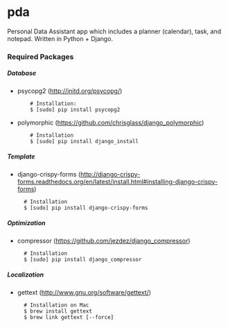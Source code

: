 # pda

Personal Data Assistant app which includes a planner (calendar), task, and notepad. Written in Python + Django.

### Required Packages

##### Database

  * psycopg2 (http://initd.org/psycopg/)

            # Installation:
            $ [sudo] pip install psycopg2

  * polymorphic (https://github.com/chrisglass/django_polymorphic)

            # Installation
            $ [sudo] pip install django_install

##### Template

  *   django-crispy-forms (http://django-crispy-forms.readthedocs.org/en/latest/install.html#installing-django-crispy-forms)

            # Installation
            $ [sudo] pip install django-crispy-forms

##### Optimization

  *   compressor (https://github.com/jezdez/django_compressor)

            # Installation
            $ [sudo] pip install django_compressor

##### Localization

  *   gettext (http://www.gnu.org/software/gettext/)

            # Installation on Mac
            $ brew install gettext
            $ brew link gettext [--force]
